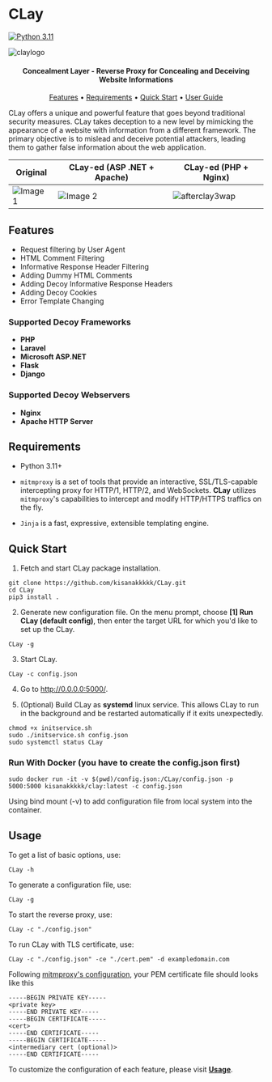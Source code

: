 # CLay

[![Python 3.11](https://img.shields.io/badge/Python-3.11-blue.svg)](https://www.python.org/downloads/)

![claylogo](https://github.com/kisanakkkkk/CLay/assets/70153248/bec44468-5110-44b9-a89d-240d301e6c2d)


<h4 align="center">Concealment Layer - Reverse Proxy for Concealing and Deceiving Website Informations<a href="https://github.com/kisanakkkkk/CLay" target="_blank"></a></h4>

<p align="center">
  <a href="#features">Features</a> •
  <a href="#requirements">Requirements</a> •
  <a href="#quick-start">Quick Start</a> •
  <a href="/Usage.md">User Guide</a>
</p>

CLay offers a unique and powerful feature that goes beyond traditional security measures. CLay takes deception to a new level by mimicking the appearance of a website with information from a different framework. The primary objective is to mislead and deceive potential attackers, leading them to gather false information about the web application.

| Original                                             | CLay-ed (ASP .NET + Apache)                                              | CLay-ed (PHP + Nginx)                                                   |
| ---------------------------------------------------- | ---------------------------------------------------- | ---------------------------------------------------- |
| ![Image 1](https://github.com/kisanakkkkk/CLay/assets/70153248/1516de88-8251-489f-89b9-c054b98e5ac5)   | ![Image 2](https://github.com/kisanakkkkk/CLay/assets/70153248/2f3965c8-078b-4066-b58f-97eee96b3efa)   | ![afterclay3wap](https://github.com/kisanakkkkk/CLay/assets/70153248/17456593-f283-4064-91ba-736f35cd9021)   |


## Features
- Request filtering by User Agent
- HTML Comment Filtering
- Informative Response Header Filtering
- Adding Dummy HTML Comments
- Adding Decoy Informative Response Headers
- Adding Decoy Cookies
- Error Template Changing

### Supported Decoy Frameworks
- **PHP**
- **Laravel**
- **Microsoft ASP.NET**
- **Flask**
- **Django**
  
### Supported Decoy Webservers
- **Nginx**
- **Apache HTTP Server**


## Requirements
- Python 3.11+
- `mitmproxy` is a set of tools that provide an interactive, SSL/TLS-capable intercepting proxy for HTTP/1, HTTP/2, and WebSockets. **CLay** utilizes `mitmproxy`'s capabilities to intercept and modify HTTP/HTTPS traffics on the fly.

- `Jinja` is a fast, expressive, extensible templating engine.

## Quick Start
1. Fetch and start CLay package installation.
```
git clone https://github.com/kisanakkkkk/CLay.git
cd CLay
pip3 install .
```

2. Generate new configuration file. On the menu prompt, choose **[1] Run CLay (default config)**, then enter the target URL for which you'd like to set up the CLay.
```
CLay -g
```

3. Start CLay.
```
CLay -c config.json
```

4. Go to http://0.0.0.0:5000/.

5. (Optional) Build CLay as **systemd** linux service. This allows CLay to run in the background and be restarted automatically if it exits unexpectedly.
```
chmod +x initservice.sh
sudo ./initservice.sh config.json
sudo systemctl status CLay
```
### Run With Docker (you have to create the config.json first)

```
sudo docker run -it -v $(pwd)/config.json:/CLay/config.json -p 5000:5000 kisanakkkkk/clay:latest -c config.json
```
Using bind mount (-v) to add configuration file from local system into the container.


## Usage
To get a list of basic options, use:

  ```CLay -h```

To generate a configuration file, use:

  ```CLay -g```

To start the reverse proxy, use:

```CLay -c "./config.json"```

To run CLay with TLS certificate, use:

  ```CLay -c "./config.json" -ce "./cert.pem" -d exampledomain.com```

Following [mitmproxy's configuration](https://docs.mitmproxy.org/stable/concepts-certificates/), your PEM certificate file should looks like this
  ```
  -----BEGIN PRIVATE KEY-----
  <private key>
  -----END PRIVATE KEY-----
  -----BEGIN CERTIFICATE-----
  <cert>
  -----END CERTIFICATE-----
  -----BEGIN CERTIFICATE-----
  <intermediary cert (optional)>
  -----END CERTIFICATE-----
  ```

To customize the configuration of each feature, please visit **[Usage](/Usage.md)**.
